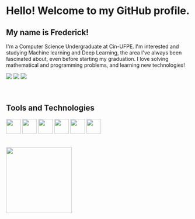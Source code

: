 # Hello! Welcome to my GitHub profile.
## My name is Frederick!

I'm a Computer Science Undergraduate at Cin-UFPE. I'm interested and studying Machine learning and Deep Learning, the area I've always been fascinated about, even before starting my graduation. I love solving mathematical and programming problems, and learning new technologies!

<div>
<a href="https://www.instagram.com/frederick.exe/" target="_blank"><img src="https://img.shields.io/badge/-Instagram-%23E4405F?style=for-the-badge&logo=instagram&logoColor=white" target="_blank"></a>
<a href = "mailto:fal5@cin.ufpe.br"><img src="https://img.shields.io/badge/Gmail-D14836?style=for-the-badge&logo=gmail&logoColor=white" target="_blank"></a>
<a href="https://www.linkedin.com/authwall?trk=bf&trkInfo=AQGfeuL2lsNScQAAAYjWRo2AqBa9OcZt8dbb1dEdJ5SawKAnYQRvwBGUWniXOQ9o65t5TAiVBqogqv5WbsvnL3U1ofRNqEUWWbQEncy9VA1tBSfCZ_Gko1ElKrETo4G4q_UNA6Q=&original_referer=&sessionRedirect=https%3A%2F%2Fwww.linkedin.com%2Fin%2Ffrederick-lopes-a02220202%2F" target="_blank"><img src="https://img.shields.io/badge/-LinkedIn-%230077B5?style=for-the-badge&logo=linkedin&logoColor=white" target="_blank"></a>   
</div>

<br>
<br>

## Tools and Technologies

<div>
          <img src="https://cdn.jsdelivr.net/gh/devicons/devicon/icons/java/java-original-wordmark.svg" width="40" height="40"/> 
          <img src="https://cdn.jsdelivr.net/gh/devicons/devicon/icons/python/python-original.svg" width="40" height="40"/> 
          <img src="https://cdn.jsdelivr.net/gh/devicons/devicon/icons/cplusplus/cplusplus-original.svg" width="40" height="40"/> 
          <img src="https://cdn.jsdelivr.net/gh/devicons/devicon/icons/jupyter/jupyter-original-wordmark.svg" width="40" height="40"/> 
          <img src="https://cdn.jsdelivr.net/gh/devicons/devicon/icons/pandas/pandas-original-wordmark.svg" width="40" height="40"/> 
          <img src="https://cdn.jsdelivr.net/gh/devicons/devicon/icons/numpy/numpy-original.svg" width="40" height="40"/>
</div>



<br>
<br>
<div>
          <a href="https://github.com/FrederickAlmeida">
          <img height="180em" src="https://github-readme-stats.vercel.app/api/top-langs/?username=FrederickAlmeida&layout=compact&langs_count=7&theme=dracula"/>
</div>

          
          
          
<!--
**FrederickAlmeida/FrederickAlmeida** is a ✨ _special_ ✨ repository because its `README.md` (this file) appears on your GitHub profile.

Here are some ideas to get you started:

- 🔭 I’m currently working on ...
- 🌱 I’m currently learning ...
- 👯 I’m looking to collaborate on ...
- 🤔 I’m looking for help with ...
- 💬 Ask me about ...
- 📫 How to reach me: ...
- 😄 Pronouns: ...
- ⚡ Fun fact: ...
-->
